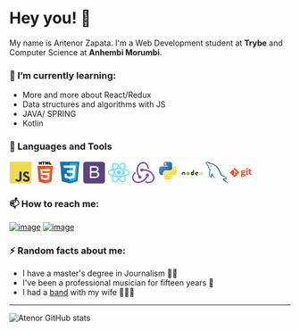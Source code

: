 
# Hey you! 👋

My name is Antenor Zapata. I'm a Web Development student at **Trybe** and Computer Science at **Anhembi Morumbi**.

### 🌱 I’m currently learning: 

-  More and more about React/Redux
-  Data structures and algorithms with JS
-  JAVA/ SPRING
-  Kotlin


### 🔧 Languages and Tools 
<img src="https://raw.githubusercontent.com/devicons/devicon/master/icons/javascript/javascript-original.svg" alt='javascript' width="40" height="40" style="max-width:100%"></img>
<img src="https://raw.githubusercontent.com/devicons/devicon/master/icons/html5/html5-original-wordmark.svg" alt='html' width="40" height="40" style="max-width:100%"></img>
<img src="https://raw.githubusercontent.com/devicons/devicon/master/icons/css3/css3-original.svg" alt='css' width="40" height="40" style="max-width:100%"></img>
<img src="https://raw.githubusercontent.com/devicons/devicon/master/icons/bootstrap/bootstrap-plain.svg" alt='bootstrap' width="40" height="40" style="max-width:100%"></img>
<img src="https://raw.githubusercontent.com/devicons/devicon/master/icons/react/react-original.svg" alt='react' width="40" height="40" style="max-width:100%"></img>
<img src="https://raw.githubusercontent.com/devicons/devicon/master/icons/redux/redux-original.svg" alt='redux' width="40" height="40" style="max-width:100%"></img>
<img src="https://raw.githubusercontent.com/devicons/devicon/master/icons/python/python-original.svg" alt='python' width="40" height="40" style="max-width:100%"></img>
<img src="https://raw.githubusercontent.com/devicons/devicon/master/icons/nodejs/nodejs-original-wordmark.svg" alt='nodejs' width="40" height="40" style="max-width:100%"></img>
<img src="https://raw.githubusercontent.com/devicons/devicon/master/icons/mysql/mysql-original.svg" alt='mysql' width="40" height="40" style="max-width:100%"></img>
<img src="https://raw.githubusercontent.com/devicons/devicon/master/icons/git/git-plain-wordmark.svg" alt='git' width="40" height="40" style="max-width:100%"></img>



### 📫 How to reach me:
  [![image](https://img.shields.io/badge/LinkedIn-0077B5?style=for-the-badge&logo=linkedin&logoColor=white)](https://www.linkedin.com/in/antenorzpt/) [![image](https://img.shields.io/badge/Instagram-E4405F?style=for-the-badge&logo=instagram&logoColor=white)](https://www.instagram.com/nokszap/)
  
 ### ⚡ Random facts about me:
- I have a master's degree in Journalism 👨‍🎓
- I've been a professional musician for fifteen years 🎸
- I had a [band](https://www.instagram.com/projetozis/) with my wife 👨🎵👩
---
![Atenor GitHub stats](https://github-readme-stats.vercel.app/api?username=AntenorZapata&show_icons=true&theme=radical)

